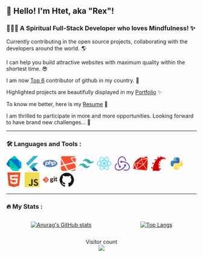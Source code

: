<h2>👋 Hello! I'm Htet, aka "Rex"!</h2>

<h3>👨🏻‍💻 A Spiritual Full-Stack Developer who loves Mindfulness! ✨</h3>

Currently contributing in the open source projects, collaborating with the developers around the world. 🌎

I can help you build attractive websites with maximum quality within the shortest time. 😎

I am now [Top 6](https://commits.top/myanmar_public.html) contributor of github in my country. 💪

Highlighted projects are beautifully displayed in my [Portfolio](https://rex-9.netlify.app/) ✨

To know me better, here is my [Resume](https://docs.google.com/document/d/1DgeSJuHl44cCu-xupH8gZ3ZD3rpcuY4I9R118GC0a8Q/) 📄 

I am thrilled to participate in more and more opportunities. Looking forward to have brand new challenges... 🤗

---

### :hammer_and_wrench: Languages and Tools :
<div>
  <img src="https://github.com/devicons/devicon/blob/master/icons/dart/dart-original.svg" title="Dart" alt="Dart" width="40" height="40"/>&nbsp;
  <img src="https://github.com/devicons/devicon/blob/master/icons/flutter/flutter-original.svg" title="Flutter" alt="Flutter" width="40" height="40"/>&nbsp;
  <img src="https://github.com/devicons/devicon/blob/master/icons/php/php-plain.svg" title="Php" alt="Php" width="40" height="40"/>&nbsp;
  <img src="https://github.com/devicons/devicon/blob/master/icons/laravel/laravel-plain.svg" title="Laravel" alt="Laravel" width="40" height="40"/>&nbsp;
  <img src="https://github.com/devicons/devicon/blob/master/icons/tailwindcss/tailwindcss-plain.svg" title="Tailwindcss" alt="Tailwindcss" width="40" height="40"/>&nbsp;
  <img src="https://github.com/devicons/devicon/blob/master/icons/react/react-original.svg" title="React" alt="React" width="40" height="40"/>&nbsp;
  <img src="https://github.com/devicons/devicon/blob/master/icons/redux/redux-original.svg" title="Redux" alt="Redux " width="40" height="40"/>&nbsp;
  <img src="https://github.com/devicons/devicon/blob/master/icons/ruby/ruby-plain.svg" title="Ruby" alt="Ruby" width="40" height="40"/>&nbsp;
  <img src="https://github.com/devicons/devicon/blob/master/icons/rails/rails-plain.svg" title="Rails" alt="Rails" width="40" height="40"/>&nbsp;
  <img src="https://github.com/devicons/devicon/blob/master/icons/python/python-original.svg" title="Python" alt="Python" width="40" height="40"/>&nbsp;
  <img src="https://github.com/devicons/devicon/blob/master/icons/html5/html5-original.svg" title="HTML5" alt="HTML" width="40" height="40"/>&nbsp;
  <img src="https://github.com/devicons/devicon/blob/master/icons/javascript/javascript-original.svg" title="JavaScript" alt="JavaScript" width="40" height="40"/>&nbsp;
  <img src="https://github.com/devicons/devicon/blob/master/icons/git/git-original-wordmark.svg" title="Git" **alt="Git" width="40" height="40"/>
  <img src="https://github.com/devicons/devicon/blob/master/icons/github/github-original.svg" title="Github" alt="Github" width="40" height="40"/>&nbsp;
</div>

---

### :fire: My Stats :
<div style="display: flex; align-items: end; justify-content: space-around;">

  [![Anurag's GitHub stats](https://github-readme-stats.vercel.app/api?username=rex-9&count_private=true&theme=algolia&show_icons=true)](https://github.com/anuraghazra/github-readme-stats)

  [![Top Langs](https://github-readme-stats.vercel.app/api/top-langs/?username=rex-9&langs_count=6&layout=compact&theme=github_dark)](https://github.com/nedith/github-readme-stats)
  
</div>

<p align='center'> 
  Visitor count<br>
  <img src="https://profile-counter.glitch.me/htetnaing0814+rex-9/count.svg" />
</p>
